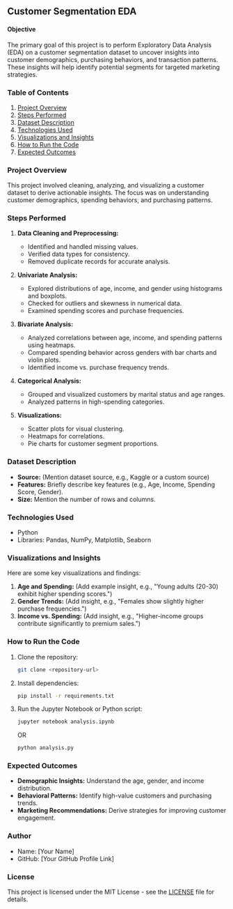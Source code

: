 ## **Customer Segmentation EDA**

#### **Objective**
The primary goal of this project is to perform Exploratory Data Analysis (EDA) on a customer segmentation dataset to uncover insights into customer demographics, purchasing behaviors, and transaction patterns. These insights will help identify potential segments for targeted marketing strategies.


### **Table of Contents**
1. [Project Overview](#project-overview)
2. [Steps Performed](#steps-performed)
3. [Dataset Description](#dataset-description)
4. [Technologies Used](#technologies-used)
5. [Visualizations and Insights](#visualizations-and-insights)
6. [How to Run the Code](#how-to-run-the-code)
7. [Expected Outcomes](#expected-outcomes)


### **Project Overview**
This project involved cleaning, analyzing, and visualizing a customer dataset to derive actionable insights. The focus was on understanding customer demographics, spending behaviors, and purchasing patterns.


### **Steps Performed**

1. **Data Cleaning and Preprocessing:**
   - Identified and handled missing values.
   - Verified data types for consistency.
   - Removed duplicate records for accurate analysis.

2. **Univariate Analysis:**
   - Explored distributions of age, income, and gender using histograms and boxplots.
   - Checked for outliers and skewness in numerical data.
   - Examined spending scores and purchase frequencies.

3. **Bivariate Analysis:**
   - Analyzed correlations between age, income, and spending patterns using heatmaps.
   - Compared spending behavior across genders with bar charts and violin plots.
   - Identified income vs. purchase frequency trends.

4. **Categorical Analysis:**
   - Grouped and visualized customers by marital status and age ranges.
   - Analyzed patterns in high-spending categories.

5. **Visualizations:**
   - Scatter plots for visual clustering.
   - Heatmaps for correlations.
   - Pie charts for customer segment proportions.


### **Dataset Description**
- **Source:** (Mention dataset source, e.g., Kaggle or a custom source)
- **Features:** Briefly describe key features (e.g., Age, Income, Spending Score, Gender).
- **Size:** Mention the number of rows and columns.


### **Technologies Used**
- Python
- Libraries: Pandas, NumPy, Matplotlib, Seaborn


### **Visualizations and Insights**
Here are some key visualizations and findings:
1. **Age and Spending:** (Add example insight, e.g., "Young adults (20-30) exhibit higher spending scores.")
2. **Gender Trends:** (Add insight, e.g., "Females show slightly higher purchase frequencies.")
3. **Income vs. Spending:** (Add insight, e.g., "Higher-income groups contribute significantly to premium sales.")


### **How to Run the Code**
1. Clone the repository:
   ```bash
   git clone <repository-url>
   ```
2. Install dependencies:
   ```bash
   pip install -r requirements.txt
   ```
3. Run the Jupyter Notebook or Python script:
   ```bash
   jupyter notebook analysis.ipynb
   ```
   OR
   ```bash
   python analysis.py
   ```


### **Expected Outcomes**
- **Demographic Insights:** Understand the age, gender, and income distribution.
- **Behavioral Patterns:** Identify high-value customers and purchasing trends.
- **Marketing Recommendations:** Derive strategies for improving customer engagement.


### **Author**
- Name: [Your Name]
- GitHub: [Your GitHub Profile Link]


### **License**
This project is licensed under the MIT License - see the [LICENSE](LICENSE) file for details.


